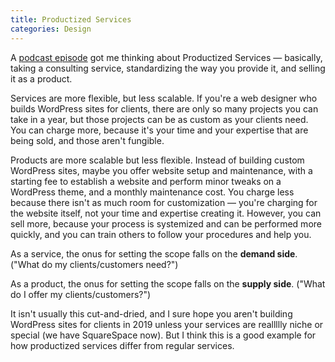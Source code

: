 ```yaml
---
title: Productized Services
categories: Design
---
```


A [podcast episode](https://www.productpeople.tv/episodes/ep68-brian-casel-on-productized-services) got me thinking about Productized Services — basically, taking a consulting service, standardizing 
the way you provide it, and selling it as a product.

Services are more flexible, but less scalable. If you're a web designer who builds WordPress sites for clients, there are only so many
projects you can take in a year, but those projects can be as custom as your clients need. You can charge more, because it's your
time and your expertise that are being sold, and those aren't fungible.

Products are more scalable but less flexible. Instead of building custom WordPress sites, maybe you offer website setup and maintenance,
with a starting fee to establish a website and perform minor tweaks on a WordPress theme, and a monthly maintenance cost. You charge less
because there isn't as much room for customization — you're charging for the website itself, not your time and expertise creating it. However,
you can sell more, because your process is systemized and can be performed more quickly, and you can train others to follow your procedures and
help you.

As a service, the onus for setting the scope falls on the <strong>demand side</strong>. ("What do my clients/customers need?")

As a product, the onus for setting the scope falls on the <strong>supply side</strong>. ("What do I offer my clients/customers?")

It isn't usually this cut-and-dried, and I sure hope you aren't building WordPress sites for clients in 2019 unless your
services are reallllly niche or special (we have SquareSpace now). But I think this is a good example for how productized services
differ from regular services.
